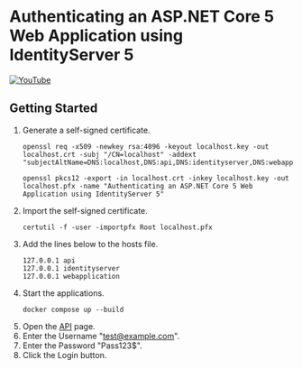 # Authenticating an ASP.NET Core 5 Web Application using IdentityServer 5

[![YouTube](https://img.youtube.com/vi/BlJd_LG_LC8/0.jpg)](https://www.youtube.com/watch?v=BlJd_LG_LC8)

## Getting Started

1. Generate a self-signed certificate.
    ```shell
    openssl req -x509 -newkey rsa:4096 -keyout localhost.key -out localhost.crt -subj "/CN=localhost" -addext "subjectAltName=DNS:localhost,DNS:api,DNS:identityserver,DNS:webapplication"
    ```
    ```shell
    openssl pkcs12 -export -in localhost.crt -inkey localhost.key -out localhost.pfx -name "Authenticating an ASP.NET Core 5 Web Application using IdentityServer 5"
    ```
1. Import the self-signed certificate.
    ```shell
    certutil -f -user -importpfx Root localhost.pfx
    ```
1. Add the lines below to the hosts file.
    ```text
    127.0.0.1 api
    127.0.0.1 identityserver
    127.0.0.1 webapplication
    ```
1. Start the applications.
    ```shell
    docker compose up --build
    ```
1. Open the [API](https://webapplication:5005/api) page.
1. Enter the Username "test@example.com".
1. Enter the Password "Pass123$".
1. Click the Login button.
